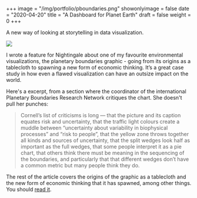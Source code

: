 +++
image = "/img/portfolio/pboundaries.png"
showonlyimage = false
date = "2020-04-20"
title = "A Dashboard for Planet Earth"
draft = false
weight = 0
+++

A new way of looking at storytelling in data visualization.

<!--more-->

![](/img/portfolio/pboundaries.png)

I wrote a feature for Nightingale about one of my favourite environmental visualizations, the planetary boundaries graphic - going from its origins as a tablecloth to spawning a new form of economic thinking. It’s a great case study in how even a flawed visualization can have an outsize impact on the world.

Here's a excerpt, from a section where the coordinator of the international Planetary Boundaries Research Network critiques the chart. She doesn't pull her punches:

> Cornell’s list of criticisms is long — that the picture and its caption equates risk and uncertainty, that the traffic light colours create a muddle between “uncertainty about variability in biophysical processes” and “risk to people”, that the yellow zone throws together all kinds and sources of uncertainty, that the split wedges look half as important as the full wedges, that some people interpret it as a pie chart, that others think there must be meaning in the sequencing of the boundaries, and particularly that that different wedges don’t have a common metric but many people think they do.

The rest of the article covers the origins of the graphic as a tablecloth and the new form of economic thinking that it has spawned, among other things. You should [read it](https://medium.com/nightingale/a-dashboard-for-planet-earth-9abafdbd2749?source=friends_link&sk=56f7c61b6257c1161277b8983c45da02).